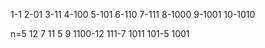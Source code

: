 1-1
2-01
3-11
4-100
5-101
6-110
7-111
8-1000
9-1001
10-1010


n=5
12 7 11 5 9
1100-12
111-7
1011
101-5
1001    


